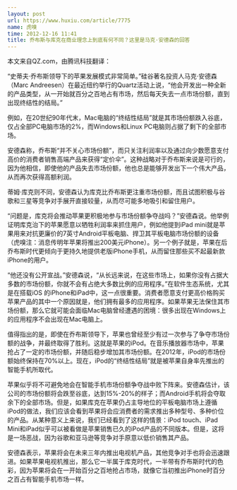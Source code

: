 ```yaml
---
layout: post
url: https://www.huxiu.com/article/7775
name: 虎嗅
time: 2012-12-16 11:41
title: 乔布斯与库克在商业理念上到底有何不同？这里是马克·安德森的回答
---
```

本文来自QZ.com，由腾讯科技翻译：

“史蒂夫·乔布斯领导下的苹果发展模式非常简单。”硅谷著名投资人马克·安德森（Marc Andreesen）在最近纽约举行的Quartz活动上说，“他会开发出一种全新的产品类型，从一开始就百分之百地占有市场，然后每天失去一点市场份额，直到出现终结性的结局。”

例如，在20世纪90年代末，Mac电脑的“终结性结局”就是其市场份额跌入谷底，仅占全部PC电脑市场的2%，而Windows和Linux PC电脑则占据了剩下的全部市场。

安德森称，乔布斯“并不关心市场份额”，而只关注利润率以及通过向少数愿意支付高价的消费者销售高端产品来获得“定价伞”。这种战略对于乔布斯来说是可行的，因为他相信，即使他的产品失去市场份额，他也总是能够开发出下一个伟大产品，从而再次获得高额利润。

蒂姆·库克则不同，安德森认为库克比乔布斯更注重市场份额，而且试图积极与谷歌和三星等竞争对手展开直接较量，从而尽可能多地吸引和留住用户。

“问题是，库克将会推动苹果更积极地参与市场份额争夺战吗？”安德森说。他举例证明库克治下的苹果愿意以牺牲利润率来抓住用户，例如他提到iPad mini就是苹果用来对抗更廉价的7英寸Android平板电脑、捍卫其平板电脑市场份额的设备（虎嗅注：消息传明年苹果将推出200美元iPhone）。另一个例子就是，苹果在后乔布斯时代更倾向于更持久地提供老版iPhone手机，从而留住那些买不起最新款iPhone的用户。

“他还没有公开宣战。”安德森说，“从长远来说，在这些市场上，如果你没有占据大多数的市场份额，你就不会有占绝大多数比例的应用程序。”在软件生态系统，尤其是在搭载iOS 的iPhone和iPad中，这一点很重要。消费者愿意支付更高价格购买苹果产品的其中一个原因就是，他们拥有最多的应用程序。如果苹果无法保住其市场份额，那么它就可能会面临Mac电脑曾经遭遇的困境：很多出现在Windows上的应用程序不会出现在Mac电脑上。

值得指出的是，即使在乔布斯领导下，苹果也曾经至少有过一次参与了争夺市场份额的战争，并最终取得了胜利。这就是苹果的iPod。在音乐播放器市场中，苹果抢占了一定的市场份额，并随后稳步增加其市场份额。在2012年，iPod的市场份额始终保持在70%以上。现在，iPod的“终结性结局”就是被苹果自身率先推出的智能手机所取代。

苹果似乎将不可避免地会在智能手机市场份额争夺战中败下阵来。安德森估计，该公司的市场份额将会跌至谷底，达到15%-20%的样子；而Android手机将会夺取余下的全部市场。但是，如果库克在苹果仍占主导地位的平板电脑市场上遵循iPod的做法，我们应该会看到苹果将会应消费者的需求推出多种型号、多种价位的产品。从某种意义上来说，我们已经看到了这样的情景：iPod touch、iPad Mini和iPad似乎可以被看做是苹果销售已久的iPod产品的不同版本。但是，这将是一场恶战，因为谷歌和亚马逊等竞争对手原意以低价销售其产品。

安德森表示，苹果将会在未来三年内推出电视机产品，其他竞争对手也将会迅速跟进。如果苹果电视机推出，那么它一半属于库克时代，一半带有乔布斯时代的色彩，因为苹果将会在一开始百分之百地抢占市场，就像它当初推出iPhone时百分之百占有智能手机市场一样。

